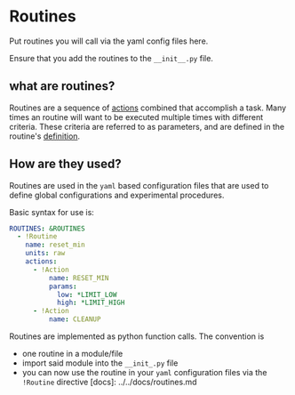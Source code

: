 # Routines
Put routines you will call via the yaml config files here.

Ensure that you add the routines to the `__init__.py` file.

## what are routines?
Routines are a sequence of [actions](../actions) combined that accomplish a task.
Many times an routine will want to be executed multiple times with different criteria.
These criteria are referred to as parameters, and are defined in the routine's [definition](#implementation).

## How are they used?
Routines are used in the `yaml` based configuration files that are used to define
global configurations and experimental procedures.

Basic syntax for use is:
```yaml
ROUTINES: &ROUTINES
  - !Routine
    name: reset_min
    units: raw
    actions:
      - !Action
          name: RESET_MIN
          params:
            low: *LIMIT_LOW
            high: *LIMIT_HIGH
      - !Action
          name: CLEANUP
```

Routines are implemented as python function calls. The convention is
- one routine in a module/file
- import said module into the `__init_.py` file
- you can now use the routine in your `yaml` configuration files via the `!Routine` directive
[docs]: ../../docs/routines.md


